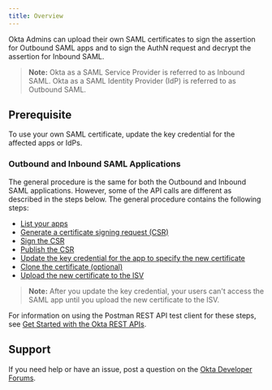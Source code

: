 ```yaml
---
title: Overview
---
```


Okta Admins can upload their own SAML certificates to sign the assertion for Outbound SAML apps and to sign the AuthN request and decrypt the assertion for Inbound SAML.

> **Note:** Okta as a SAML Service Provider is referred to as Inbound SAML. Okta as a SAML Identity Provider (IdP) is referred to as Outbound SAML.

## Prerequisite

To use your own SAML certificate, update the key credential for the affected apps or IdPs.

### Outbound and Inbound SAML Applications

The general procedure is the same for both the Outbound and Inbound SAML applications. However, some of the API calls are different as described in the steps below. The general procedure contains the following steps:

* [List your apps](/docs/guides/sign-your-own-saml-csr/list-your-apps/)
* [Generate a certificate signing request (CSR)](/docs/guides/sign-your-own-saml-csr/generate-a-csr/)
* [Sign the CSR](/docs/guides/sign-your-own-saml-csr/sign-the-csr/)
* [Publish the CSR](/docs/guides/sign-your-own-saml-csr/publish-the-csr/)
* [Update the key credential for the app to specify the new certificate](/docs/guides/sign-your-own-saml-csr/update-the-key-credential/)
* [Clone the certificate (optional)](/docs/guides/sign-your-own-saml-csr/clone-the-certificate/)
* [Upload the new certificate to the ISV](/docs/guides/sign-your-own-saml-csr/upload-the-certificate/)

> **Note:** After you update the key credential, your users can't access the SAML app until you upload the new certificate to the ISV.

For information on using the Postman REST API test client for these steps, see [Get Started with the Okta REST APIs](/code/rest/).

## Support

If you need help or have an issue, post a question on the [Okta Developer Forums](https://devforum.okta.com).

<NextSectionLink/>
